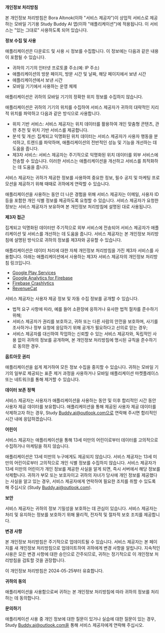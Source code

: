 **개인정보 처리방침**

본 개인정보 처리방침은 Bora Altınok(이하 "서비스 제공자")이 상업적 서비스로 제공하는 모바일 기기용 Study Buddy AI 앱(이하 "애플리케이션")에 적용됩니다. 이 서비스는 "있는 그대로" 사용하도록 되어 있습니다.

**정보 수집 및 사용**

애플리케이션은 다운로드 및 사용 시 정보를 수집합니다. 이 정보에는 다음과 같은 내용이 포함될 수 있습니다.

* 귀하의 기기의 인터넷 프로토콜 주소(예: IP 주소)
* 애플리케이션의 방문 페이지, 방문 시간 및 날짜, 해당 페이지에서 보낸 시간
* 애플리케이션에서 보낸 시간
* 모바일 기기에서 사용하는 운영 체제

애플리케이션은 귀하의 모바일 기기의 정확한 위치 정보를 수집하지 않습니다.

애플리케이션은 귀하의 기기의 위치를 수집하여 서비스 제공자가 귀하의 대략적인 지리적 위치를 파악하고 다음과 같은 방식으로 사용합니다.

* 위치 기반 서비스: 서비스 제공자는 위치 데이터를 활용하여 개인 맞춤형 콘텐츠, 관련 추천 및 위치 기반 서비스를 제공합니다.
* 분석 및 개선: 집계되고 익명화된 위치 데이터는 서비스 제공자가 사용자 행동을 분석하고, 트렌드를 파악하며, 애플리케이션의 전반적인 성능 및 기능을 개선하는 데 도움을 줍니다.
* 제3자 서비스: 서비스 제공자는 주기적으로 익명화된 위치 데이터를 외부 서비스에 전송할 수 있습니다. 이러한 서비스는 애플리케이션을 개선하고 서비스를 최적화하는 데 도움을 줍니다.

서비스 제공자는 귀하가 제공한 정보를 사용하여 중요한 정보, 필수 공지 및 마케팅 프로모션을 제공하기 위해 때때로 귀하에게 연락할 수 있습니다.

애플리케이션을 사용하는 동안 더 나은 경험을 위해 서비스 제공자는 이메일, 사용자 ID 등을 포함한 개인 식별 정보를 제공하도록 요청할 수 있습니다. 서비스 제공자가 요청한 정보는 서비스 제공자가 보유하며 본 개인정보 처리방침에 설명된 대로 사용됩니다.

**제3자 접근**

집계되고 익명화된 데이터만 주기적으로 외부 서비스에 전송되어 서비스 제공자가 애플리케이션 및 서비스를 개선하는 데 도움을 줍니다. 서비스 제공자는 본 개인정보 처리방침에 설명된 방식으로 귀하의 정보를 제3자와 공유할 수 있습니다.

애플리케이션은 데이터 처리에 대한 자체 개인정보 처리방침을 가진 제3자 서비스를 사용합니다. 아래는 애플리케이션에서 사용하는 제3자 서비스 제공자의 개인정보 처리방침 링크입니다.

* [Google Play Services](https://www.google.com/policies/privacy/)
* [Google Analytics for Firebase](https://firebase.google.com/support/privacy)
* [Firebase Crashlytics](https://firebase.google.com/support/privacy/)
* [RevenueCat](https://www.revenuecat.com/privacy)

서비스 제공자는 사용자 제공 정보 및 자동 수집 정보를 공개할 수 있습니다.

* 법적 요구 사항에 따라, 예를 들어 소환장에 응하거나 유사한 법적 절차를 준수하기 위해;
* 서비스 제공자가 권리를 보호하고, 귀하 또는 다른 사람의 안전을 보호하며, 사기를 조사하거나 정부 요청에 응답하기 위해 공개가 필요하다고 선의로 믿는 경우;
* 서비스 제공자를 대신하여 작업하는 신뢰할 수 있는 서비스 제공자와, 독립적인 사용 없이 귀하의 정보를 공개하며, 본 개인정보 처리방침에 명시된 규칙을 준수하기로 동의한 경우.

**옵트아웃 권리**

애플리케이션을 쉽게 제거하여 모든 정보 수집을 중지할 수 있습니다. 귀하는 모바일 기기의 일부로 제공되는 표준 제거 과정을 사용하거나 모바일 애플리케이션 마켓플레이스 또는 네트워크를 통해 제거할 수 있습니다.

**데이터 보존 정책**

서비스 제공자는 사용자가 애플리케이션을 사용하는 동안 및 이후 합리적인 시간 동안 사용자 제공 데이터를 보유합니다. 애플리케이션을 통해 제공된 사용자 제공 데이터를 삭제하고자 하는 경우, Study Buddy.ai@outlook.com으로 연락해 주시면 합리적인 시간 내에 응답하겠습니다.

**어린이**

서비스 제공자는 애플리케이션을 통해 13세 미만의 어린이로부터 데이터를 고의적으로 수집하거나 마케팅을 하지 않습니다.

애플리케이션은 13세 미만의 누구에게도 제공되지 않습니다. 서비스 제공자는 13세 미만의 어린이로부터 고의적으로 개인 식별 정보를 수집하지 않습니다. 서비스 제공자가 13세 미만의 어린이가 개인 정보를 제공한 사실을 알게 되면, 즉시 서버에서 해당 정보를 삭제합니다. 귀하가 부모 또는 보호자이고 귀하의 자녀가 당사에 개인 정보를 제공했다는 사실을 알고 있는 경우, 서비스 제공자에게 연락하여 필요한 조치를 취할 수 있도록 해 주십시오 (Study Buddy.ai@outlook.com).

**보안**

서비스 제공자는 귀하의 정보 기밀성을 보호하는 데 관심이 있습니다. 서비스 제공자는 처리 및 유지하는 정보를 보호하기 위해 물리적, 전자적 및 절차적 보호 조치를 제공합니다.

**변경 사항**

본 개인정보 처리방침은 주기적으로 업데이트될 수 있습니다. 서비스 제공자는 본 페이지를 새 개인정보 처리방침으로 업데이트하여 귀하에게 변경 사항을 알립니다. 지속적인 사용은 모든 변경 사항에 대한 승인으로 간주되므로, 귀하는 정기적으로 이 개인정보 처리방침을 검토할 것을 권장합니다.

이 개인정보 처리방침은 2024-05-25부터 유효합니다.

**귀하의 동의**

애플리케이션을 사용함으로써 귀하는 본 개인정보 처리방침에 따라 귀하의 정보를 처리하는 데 동의합니다.

**문의하기**

애플리케이션 사용 중 개인 정보에 대한 질문이 있거나 실습에 대한 질문이 있는 경우, Study Buddy.ai@outlook.com을 통해 서비스 제공자에게 연락해 주십시오.
